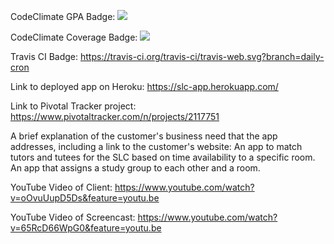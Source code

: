 
CodeClimate GPA Badge: <a href="https://codeclimate.com/github/rails/rails"><img src="https://codeclimate.com/github/rails/rails/badges/gpa.svg" /></a>

CodeClimate Coverage Badge: <a href="https://codeclimate.com/github/rails/rails/coverage"><img src="https://codeclimate.com/github/rails/rails/badges/coverage.svg" /></a>

Travis CI Badge: https://travis-ci.org/travis-ci/travis-web.svg?branch=daily-cron

Link to deployed app on Heroku: https://slc-app.herokuapp.com/

Link to Pivotal Tracker project: https://www.pivotaltracker.com/n/projects/2117751

A brief explanation of the customer's business need that the app addresses, including a link to the customer's website: An app to match tutors and tutees for the SLC based on time availability to a specific room. An app that assigns a study group to each other and a room.

YouTube Video of Client: https://www.youtube.com/watch?v=oOvuUupD5Ds&feature=youtu.be

YouTube Video of Screencast: https://www.youtube.com/watch?v=65RcD66WpG0&feature=youtu.be
